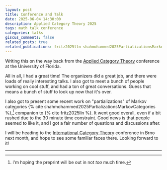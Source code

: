 ```yaml
---
layout: post
title: Conference and Talk
date: 2025-06-04 14:30:00
description: Applied Category Theory 2025 
tags: math talk conference
categories: talks
giscus_comments: false
related_posts: true
related_publications: fritz2025lln shahmohammed2025PartializationsMarkovCategories
---
```


Writing this on the way back from the [Applied Category Theory](https://gataslab.org/act2025/act2025) conference at the University of Florida.

All in all, I had a great time! The organizers did a great job, and there were loads of really interesting talks. I also got to meet a bunch of people working on cool stuff, and had a ton of great conversations. Guess that means a bunch of stuff to look up now that it's over.

I also got to present some recent work on "partializations" of Markov categories {% cite shahmohammed2025PartializationsMarkovCategories %},[^1] companion to {% cite fritz2025lln %}. It went good overall, even if a bit rushed due to the 30 minute time constraint.
Good news is that people seemed to like it, and I got a fair number of questions and discussions after.

I will be heading to the [International Category Theory](https://conference.math.muni.cz/ct2025/) conference in Brno next month, and hope to see some familiar faces there. Looking forward to it!

---

[^1]: I'm hoping the preprint will be out in not *too* much time.
